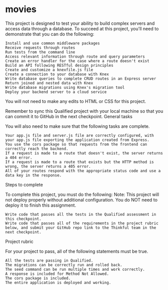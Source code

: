 # movies

This project is designed to test your ability to build complex servers and access data through a database. To succeed at this project, you'll need to demonstrate that you can do the following:

    Install and use common middleware packages
    Receive requests through routes
    Run tests from the command line
    Access relevant information through route and query parameters
    Create an error handler for the case where a route doesn't exist
    Build an API following RESTful design principles
    Create and customize a knexfile.js file
    Create a connection to your database with Knex
    Write database queries to complete CRUD routes in an Express server
    Return joined and nested data with Knex
    Write database migrations using Knex's migration tool
    Deploy your backend server to a cloud service

You will not need to make any edits to HTML or CSS for this project.

Remember to sync this Qualified project with your local machine so that you can commit it to GitHub in the next checkpoint.
General tasks

You will also need to make sure that the following tasks are complete.

    Your app.js file and server.js file are correctly configured, with your app.js file exporting the application created from Express.
    You use the cors package so that requests from the frontend can correctly reach the backend.
    If a request is made to a route that doesn't exist, the server returns a 404 error.
    If a request is made to a route that exists but the HTTP method is wrong, the server returns a 405 error.
    All of your routes respond with the appropriate status code and use a data key in the response.

Steps to complete

To complete this project, you must do the following:
Note: This project will not deploy properly without additional configuration. You do NOT need to deploy it to finish this assignment.

    Write code that passes all the tests in the Qualified assessment in this checkpoint.
    Write code that passes all of the requirements in the project rubric below, and submit your GitHub repo link to the Thinkful team in the next checkpoint.

Project rubric

For your project to pass, all of the following statements must be true.

    All the tests are passing in Qualified.
    The migrations can be correctly run and rolled back.
    The seed command can be run multiple times and work correctly.
    A response is included for Method Not Allowed.
    The cors package is included.
    The entire application is deployed and working.
